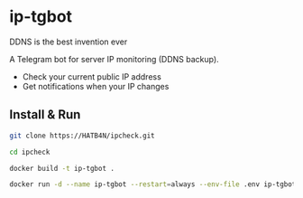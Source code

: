 # ip-tgbot
DDNS is the best invention ever

A Telegram bot for server IP monitoring (DDNS backup).

- Check your current public IP address
- Get notifications when your IP changes

## Install & Run
```bash
git clone https://HATB4N/ipcheck.git

cd ipcheck

docker build -t ip-tgbot .

docker run -d --name ip-tgbot --restart=always --env-file .env ip-tgbot
```